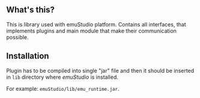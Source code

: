 What's this?
------------

This is library used with emuStudio platform.
Contains all interfaces, that implements plugins
and main module that make their communication
possible.

Installation
------------

Plugin has to be compiled into single "jar" file and then it should be
inserted in `lib` directory where *emuStudio* is installed.

For example: `emuStudio/lib/emu_runtime.jar`.
